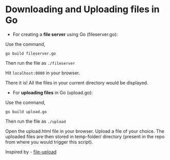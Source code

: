 # Downloading and Uploading files in Go

* For creating a **file server** using Go (fileserver.go):

Use the command,

```
go build fileserver.go
```
Then run the file as `./fileserver`

Hit `localhost:8000` in your browser.

There it is! All the files in your current directory would be displayed.

* For **uploading files** in Go (upload.go):

Use the command,

```
go build upload.go
```
Then run the file as `./upload`

Open the upload.html file in your browser. Upload a file of your choice. The uploaded files are then stored in temp-folder/ directory (present in the repo from where you would trigger this script). 

Inspired by - [file-upload](https://tutorialedge.net/golang/go-file-upload-tutorial/)

